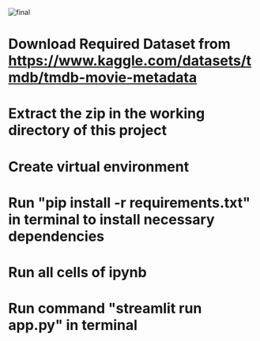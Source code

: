 ![final](https://github.com/piyushkandari/MOVIE-RECOMMENDATION-SYSTEM/assets/103874608/3c9c06b9-71fe-4931-a6ee-17ac7ba0adad)
# Download Required Dataset from https://www.kaggle.com/datasets/tmdb/tmdb-movie-metadata
# Extract the zip in the working directory of this project
# Create virtual environment
# Run "pip install -r requirements.txt" in terminal to install necessary dependencies
# Run all cells of ipynb 
# Run command "streamlit run app.py" in terminal
